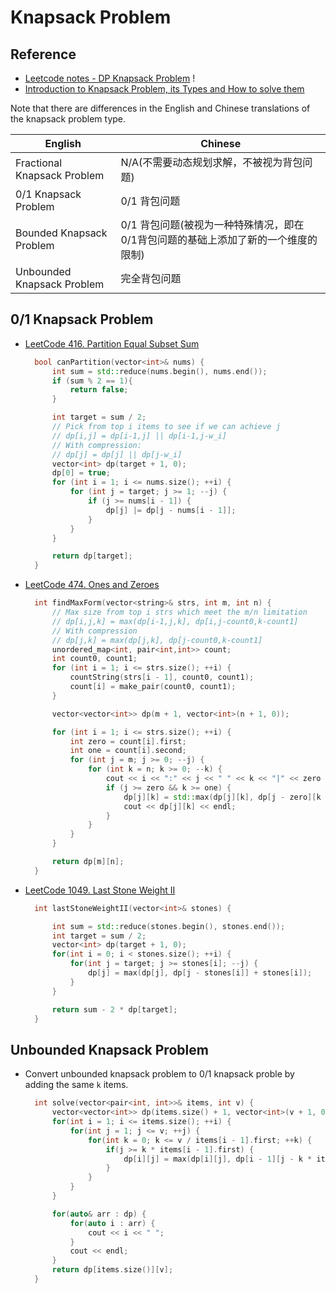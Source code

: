 # Knapsack Problem

## Reference
- [Leetcode notes - DP Knapsack Problem](https://blog.csdn.net/qq_42898642/article/details/135432027)
!
- [Introduction to Knapsack Problem, its Types and How to solve them](https://www.geeksforgeeks.org/introduction-to-knapsack-problem-its-types-and-how-to-solve-them/)

Note that there are differences in the English and Chinese translations of the knapsack problem type.

|English|Chinese|
|-|-|
|Fractional Knapsack Problem| N/A(不需要动态规划求解，不被视为背包问题)|
|0/1 Knapsack Problem|0/1 背包问题|
|Bounded Knapsack Problem|0/1 背包问题(被视为一种特殊情况，即在0/1背包问题的基础上添加了新的一个维度的限制)|
|Unbounded Knapsack Problem|完全背包问题|

## 0/1 Knapsack Problem
- [LeetCode 416. Partition Equal Subset Sum](https://leetcode.com/problems/partition-equal-subset-sum/description/)

  ```cpp
    bool canPartition(vector<int>& nums) {
        int sum = std::reduce(nums.begin(), nums.end());
        if (sum % 2 == 1){
            return false;
        }

        int target = sum / 2;
        // Pick from top i items to see if we can achieve j
        // dp[i,j] = dp[i-1,j] || dp[i-1,j-w_i]
        // With compression:
        // dp[j] = dp[j] || dp[j-w_i]
        vector<int> dp(target + 1, 0);
        dp[0] = true;
        for (int i = 1; i <= nums.size(); ++i) {
            for (int j = target; j >= 1; --j) {
                if (j >= nums[i - 1]) {
                    dp[j] |= dp[j - nums[i - 1]];
                }
            }
        }

        return dp[target];
    }
  ```

- [LeetCode 474. Ones and Zeroes](https://leetcode.com/problems/ones-and-zeroes/description/)
  
  ```cpp
    int findMaxForm(vector<string>& strs, int m, int n) {
        // Max size from top i strs which meet the m/n limitation
        // dp[i,j,k] = max(dp[i-1,j,k], dp[i,j-count0,k-count1]
        // With compression
        // dp[j,k] = max(dp[j,k], dp[j-count0,k-count1]
        unordered_map<int, pair<int,int>> count;
        int count0, count1;
        for (int i = 1; i <= strs.size(); ++i) {
            countString(strs[i - 1], count0, count1);
            count[i] = make_pair(count0, count1);
        }

        vector<vector<int>> dp(m + 1, vector<int>(n + 1, 0));

        for (int i = 1; i <= strs.size(); ++i) {
            int zero = count[i].first;
            int one = count[i].second;
            for (int j = m; j >= 0; --j) {
                for (int k = n; k >= 0; --k) {
                    cout << i << ":" << j << " " << k << "|" << zero << " "<< one << endl;
                    if (j >= zero && k >= one) {
                        dp[j][k] = std::max(dp[j][k], dp[j - zero][k - one] + 1);
                        cout << dp[j][k] << endl;
                    }
                }
            }
        }

        return dp[m][n];
    }
  ```

- [LeetCode 1049. Last Stone Weight II](https://leetcode.com/problems/last-stone-weight-ii/description/)

  ```cpp
    int lastStoneWeightII(vector<int>& stones) {

        int sum = std::reduce(stones.begin(), stones.end());
        int target = sum / 2;
        vector<int> dp(target + 1, 0);
        for(int i = 0; i < stones.size(); ++i) {
            for(int j = target; j >= stones[i]; --j) {
                dp[j] = max(dp[j], dp[j - stones[i]] + stones[i]);
            }
        }

        return sum - 2 * dp[target];
    }
  ```

## Unbounded Knapsack Problem

- Convert unbounded knapsack problem to 0/1 knapsack proble by adding the same `k` items.

  ```cpp
    int solve(vector<pair<int, int>>& items, int v) {
        vector<vector<int>> dp(items.size() + 1, vector<int>(v + 1, 0));
        for(int i = 1; i <= items.size(); ++i) {
            for(int j = 1; j <= v; ++j) {
                for(int k = 0; k <= v / items[i - 1].first; ++k) {
                    if(j >= k * items[i - 1].first) {
                        dp[i][j] = max(dp[i][j], dp[i - 1][j - k * items[i - 1].first] + k * items[i - 1].second);
                    }
                }
            }
        }

        for(auto& arr : dp) {
            for(auto i : arr) {
                cout << i << " ";
            }
            cout << endl;
        }
        return dp[items.size()][v];
    }
  ```

